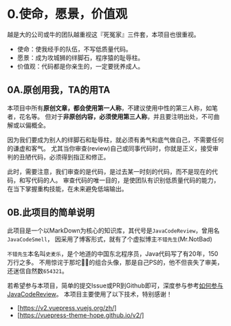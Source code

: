# 0.使命，愿景，价值观

越是大的公司或牛的团队越重视这『死冤家』三件套，本项目也很重视。

* 使命：使我经手的队伍，不写低质量代码。
* 愿景：成为攻城狮的绊脚石，程序猿的耻辱柱。
* 价值观：代码都是你亲生的，一定要抚养成人。

## 0A.原创用我，TA的用TA

本项目中所有**原创文章，都会使用第一人称**，不建议使用中性的第三人称，如笔者，花名等。
但对于**非原创内容，必须使用第三人称**，并且要注明出处，不可曲解或以偏概全。

因为我们要成为别人的绊脚石和耻辱柱，就必须有勇气和底气做自己，不需要任何的谦虚和客气。
尤其当你审查(review)自己或同事代码时，你就是正义，接受审判的丑陋代码，必须得到指正和修正。

此时，需要注意，我们审查的是代码，是过去某一时刻的代码，而不是现在的代码，和写代码的人。
审查代码的唯一目的，是使团队有识别低质量代码的能力，在当下掌握重构技能，在未来避免低端输出。

## 0B.此项目的简单说明

此项目是一个以MarkDown为核心的知识库，其代号是`JavaCodeReview`，曾用名`JavaCodeSmell`，
因采用了博客形式，就有了个虚拟博主`不错先生`(Mr.NotBad)

`不错先生`本名叫`史麦乐`，是个地道的中国东北程序员，Java代码写了有20年，150万行之多。
不用惊诧于那坨🚫💩的组合头像，那是自己PS的，他不但丧失了审美，还迷信自然数`654321`。

若希望参与本项目，简单的提交Issue或PR到Github即可，深度参与参考[如何参与JavaCodeReview](./docs/02-self-work/sw01-join-this-project.md)。
本项目主要使用了以下技术，特别感谢！

* [https://v2.vuepress.vuejs.org/zh/]
* [https://vuepress-theme-hope.github.io/v2/]
